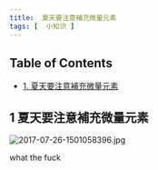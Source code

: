 ```yaml
---
title:  夏天要注意補充微量元素
tags: [  小知识 ]
---
```


<div id="table-of-contents">
<h2>Table of Contents</h2>
<div id="text-table-of-contents">
<ul>
<li><a href="#sec-1">1. 夏天要注意補充微量元素</a></li>
</ul>
</div>
</div>

<div id="outline-container-sec-1" class="outline-2">
<h2 id="sec-1"><span class="section-number-2">1</span> 夏天要注意補充微量元素</h2>
<div class="outline-text-2" id="text-1">

<div class="figure">
<p><img src="{{site.img_host}}/images/2017-07-26-1501058396.jpg" alt="2017-07-26-1501058396.jpg" />
</p>
</div>


<p>
what the fuck
</p>
</div>
</div>
